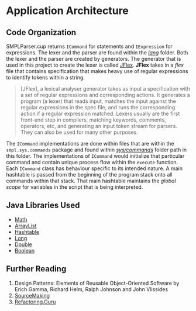 # Application Architecture

## Code Organization

SMPLParser.cup returns `ICommand` for statements and `IExpression` for expressions. The lexer and the parser are found within the _[lang](lang)_ folder. Both the lexer and the parser are created by generators. The generator that is used in this project to create the lexer is called [JFlex](https://jflex.de/manual.html). **JFlex** takes in a _flex_ file that contains specification that makes heavy use of regular expressions to identify tokens within a string.

> [JFlex], a lexical analyser generator takes as input a specification with a set of regular expressions and corresponding actions. It generates a program (a lexer) that reads input, matches the input against the regular expressions in the spec file, and runs the corresponding action if a regular expression matched. Lexers usually are the first front-end step in compilers, matching keywords, comments, operators, etc, and generating an input token stream for parsers. They can also be used for many other purposes.

The `ICommand` implementations are done within files that are within the `smpl.sys.commands` package and found within _[sys/commands](sys/commands)_ folder path in this folder. The implementations of `ICommand` would initialize that particular command and contain unique process flow within the `execute` function. Each `ICommand` class has behaviour specific to its intended nature. A main hashtable is passed from the beginning of the program stack onto all commands within that stack. That main hashtable maintains the _global scope_ for variables in the script that is being interpreted.




## Java Libraries Used

 - [Math](https://docs.oracle.com/javase/8/docs/api/java/lang/Math.html)
 - [ArrayList](https://docs.oracle.com/javase/8/docs/api/java/util/ArrayList.html)
 - [Hashtable](https://docs.oracle.com/javase/8/docs/api/java/util/Hashtable.html)
 - [Long](https://docs.oracle.com/javase/8/docs/api/java/lang/Long.html)
 - [Double](https://docs.oracle.com/javase/8/docs/api/java/lang/Double.html)
 - [Boolean](https://docs.oracle.com/javase/8/docs/api/java/lang/Boolean.html)

## Further Reading

1. Design Patterns: Elements of Reusable Object-Oriented Software by Erich Gamma, Richard Helm, Ralph Johnson and John Vlissides
2. [SourceMaking](https://sourcemaking.com/)
3. [Refactoring.Guru](https://refactoring.guru/)